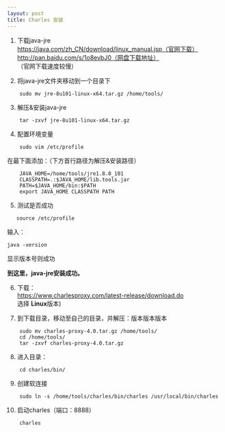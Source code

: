 ```yaml
---
layout: post
title: Charles 安装
---
```


1. 下载java-jre   
https://java.com/zh_CN/download/linux_manual.jsp（官网下载）   
http://pan.baidu.com/s/1o8evbJ0（网盘下载地址）   
（官网下载速度较慢）   

2. 将java-jre文件夹移动到一个目录下   
```
    sudo mv jre-8u101-linux-x64.tar.gz /home/tools/   
```

3. 解压&安装java-jre   
```
    tar -zxvf jre-8u101-linux-x64.tar.gz   
```
4. 配置环境变量   
```
    sudo vim /etc/profile   
```   

在最下面添加：（下方首行路径为解压&安装路径）   

```
    JAVA_HOME=/home/tools/jre1.8.0_101   
    CLASSPATH=.:$JAVA_HOME/lib.tools.jar   
    PATH=$JAVA_HOME/bin:$PATH   
    export JAVA_HOME CLASSPATH PATH   
```

5. 测试是否成功   
```
   source /etc/profile   
```
输入：   
```
java -version   
```
显示版本号则成功   

**到这里，java-jre安装成功。**   

6. 下载：   
https://www.charlesproxy.com/latest-release/download.do   
选择 **Linux**版本)   

7. 到下载目录，移动至自己的目录，并解压：版本版本版本   
```
    sudo mv charles-proxy-4.0.tar.gz /home/tools/     
    cd /home/tools/     
    tar -zxvf charles-proxy-4.0.tar.gz    
```

8. 进入目录：   
```
    cd charles/bin/   
```

9. 创建软连接   
```
    sudo ln -s /home/tools/charles/bin/charles /usr/local/bin/charles   
```

10. 启动charles（端口：8888）   
```
    charles   
```
